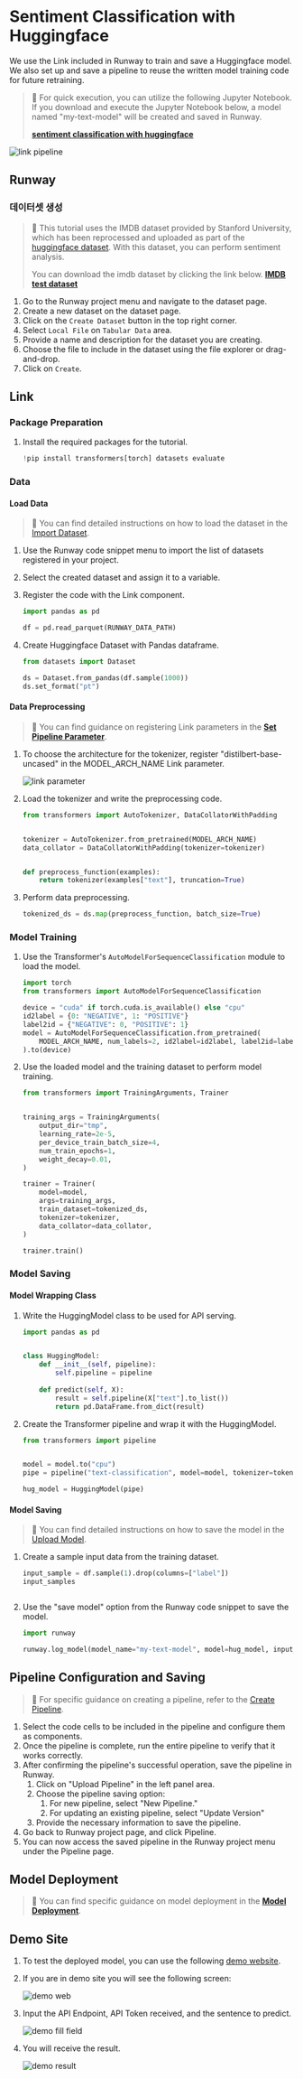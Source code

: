 # Sentiment Classification with Huggingface

We use the Link included in Runway to train and save a Huggingface model.  
We also set up and save a pipeline to reuse the written model training code for future retraining.

> 📘 For quick execution, you can utilize the following Jupyter Notebook.  
> If you download and execute the Jupyter Notebook below, a model named "my-text-model" will be created and saved in Runway.
> 
> **[sentiment classification with huggingface](https://drive.google.com/uc?export=download&id=1lbONDH69PuaJXrlxed3P6UlCfLAWaoqo)**

![link pipeline](../../assets/sentiment_classification_with_huggingface/link_pipeline.png)

## Runway

### 데이터셋 생성

> 📘 This tutorial uses the IMDB dataset provided by Stanford University, which has been reprocessed and uploaded as part of the [huggingface dataset](https://huggingface.co/datasets/imdb/tree/refs%2Fconvert%2Fparquet/plain_text). With this dataset, you can perform sentiment analysis.
>
> You can download the imdb dataset by clicking the link below.
> **[IMDB test dataset](https://drive.google.com/uc?export=download&id=1QlIzPfOw_b0xXnXM6rxnW3Vbr-VDm0At)**

1. Go to the Runway project menu and navigate to the dataset page.
2. Create a new dataset on the dataset page.
3. Click on the `Create Dataset` button in the top right corner.
4. Select `Local File` on `Tabular Data` area.
5. Provide a name and description for the dataset you are creating.
6. Choose the file to include in the dataset using the file explorer or drag-and-drop.
7. Click on `Create`.


## Link

### Package Preparation

1. Install the required packages for the tutorial.

    ```python
    !pip install transformers[torch] datasets evaluate
    ```

### Data

#### Load Data

> 📘 You can find detailed instructions on how to load the dataset in the [Import Dataset](https://docs.mrxrunway.ai/v0.13.0-Eng/docs/import-dataset).

1. Use the Runway code snippet menu to import the list of datasets registered in your project.
2. Select the created dataset and assign it to a variable.
3. Register the code with the Link component.

    ```python
    import pandas as pd

    df = pd.read_parquet(RUNWAY_DATA_PATH)
    ```
4. Create Huggingface Dataset with Pandas dataframe.

    ```python
    from datasets import Dataset

    ds = Dataset.from_pandas(df.sample(1000))
    ds.set_format("pt")
    ```

#### Data Preprocessing

> 📘 You can find guidance on registering Link parameters in the **[Set Pipeline Parameter](https://docs.mrxrunway.ai/v0.13.0-Eng/docs/set-pipeline-parameter)**.

1. To choose the architecture for the tokenizer, register "distilbert-base-uncased" in the MODEL_ARCH_NAME Link parameter.

    ![link parameter](../../assets/sentiment_classification_with_huggingface/link_parameter.png)

2. Load the tokenizer and write the preprocessing code.

    ```python
    from transformers import AutoTokenizer, DataCollatorWithPadding


    tokenizer = AutoTokenizer.from_pretrained(MODEL_ARCH_NAME)
    data_collator = DataCollatorWithPadding(tokenizer=tokenizer)


    def preprocess_function(examples):
        return tokenizer(examples["text"], truncation=True)
    ```

3. Perform data preprocessing.

    ```python
    tokenized_ds = ds.map(preprocess_function, batch_size=True)
    ```

### Model Training

1. Use the Transformer's `AutoModelForSequenceClassification` module to load the model.

    ```python
    import torch
    from transformers import AutoModelForSequenceClassification

    device = "cuda" if torch.cuda.is_available() else "cpu"
    id2label = {0: "NEGATIVE", 1: "POSITIVE"}
    label2id = {"NEGATIVE": 0, "POSITIVE": 1}
    model = AutoModelForSequenceClassification.from_pretrained(
        MODEL_ARCH_NAME, num_labels=2, id2label=id2label, label2id=label2id
    ).to(device)
    ```
2. Use the loaded model and the training dataset to perform model training.

    ```python
    from transformers import TrainingArguments, Trainer


    training_args = TrainingArguments(
        output_dir="tmp",
        learning_rate=2e-5,
        per_device_train_batch_size=4,
        num_train_epochs=1,
        weight_decay=0.01,
    )

    trainer = Trainer(
        model=model,
        args=training_args,
        train_dataset=tokenized_ds,
        tokenizer=tokenizer,
        data_collator=data_collator,
    )

    trainer.train()
    ```

### Model Saving
#### Model Wrapping Class

1. Write the HuggingModel class to be used for API serving.

    ```python
    import pandas as pd


    class HuggingModel:
        def __init__(self, pipeline):
            self.pipeline = pipeline
        
        def predict(self, X):
            result = self.pipeline(X["text"].to_list())
            return pd.DataFrame.from_dict(result)
    ```
2. Create the Transformer pipeline and wrap it with the HuggingModel.

    ```python
    from transformers import pipeline


    model = model.to("cpu")
    pipe = pipeline("text-classification", model=model, tokenizer=tokenizer)

    hug_model = HuggingModel(pipe)

#### Model Saving

> 📘 You can find detailed instructions on how to save the model in the [Upload Model](https://docs.mrxrunway.ai/v0.13.0-Eng/docs/upload-model).

1. Create a sample input data from the training dataset.

    ```python
    input_sample = df.sample(1).drop(columns=["label"])
    input_samples
    ```

    ```
2. Use the "save model" option from the Runway code snippet to save the model.

    ```python
    import runway

    runway.log_model(model_name="my-text-model", model=hug_model, input_samples={"predict": input_sample})
    ```

## Pipeline Configuration and Saving

> 📘 For specific guidance on creating a pipeline, refer to the [Create Pipeline](https://docs.mrxrunway.ai/v0.13.0-Eng/docs/create-pipeline).

1. Select the code cells to be included in the pipeline and configure them as components.
2. Once the pipeline is complete, run the entire pipeline to verify that it works correctly.
3. After confirming the pipeline's successful operation, save the pipeline in Runway.
    1. Click on "Upload Pipeline" in the left panel area.
    2. Choose the pipeline saving option:
        1. For new pipeline, select "New Pipeline."
        2. For updating an existing pipeline, select "Update Version"
    3. Provide the necessary information to save the pipeline.
4. Go back to Runway project page, and click Pipeline.
5. You can now access the saved pipeline in the Runway project menu under the Pipeline page.

## Model Deployment

> 📘 You can find specific guidance on model deployment in the **[Model Deployment](https://docs.mrxrunway.ai/v0.13.0-Eng/docs/model-deployments)**.

## Demo Site

1. To test the deployed model, you can use the following [demo website](http://demo.service.mrxrunway.ai/emotion).
2. If you are in demo site you will see the following screen:

    ![demo web](../../assets/sentiment_classification_with_huggingface/demo-web.png)

3. Input the API Endpoint, API Token received, and the sentence to predict.

    ![demo fill field](../../assets/sentiment_classification_with_huggingface/demo-fill-field.png)

4. You will receive the result.

    ![demo result](../../assets/sentiment_classification_with_huggingface/demo-result.png)

